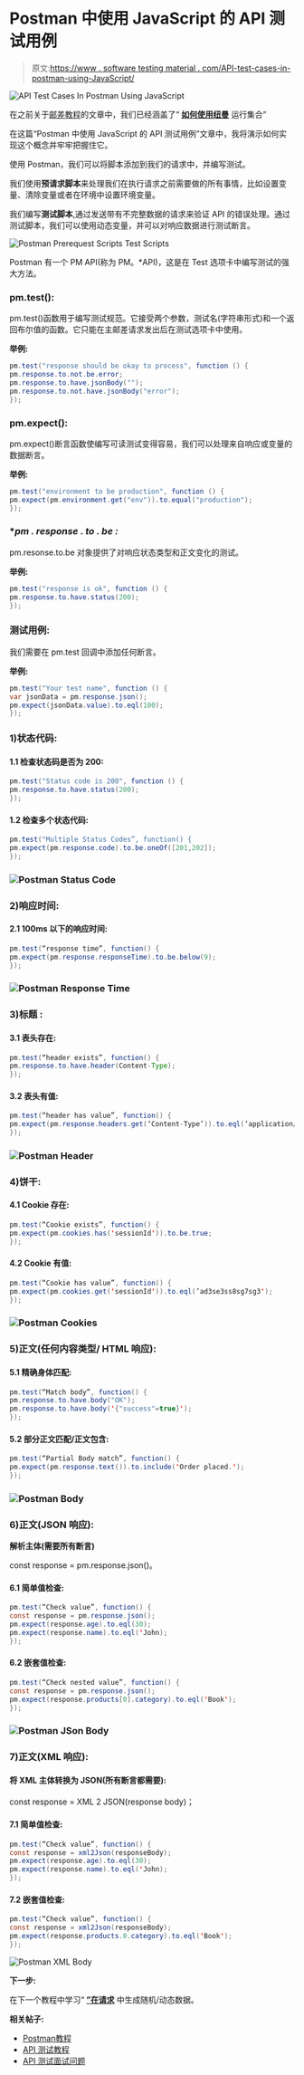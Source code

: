 # Postman 中使用 JavaScript 的 API 测试用例

> 原文:[https://www . software testing material . com/API-test-cases-in-postman-using-JavaScript/](https://www.softwaretestingmaterial.com/api-test-cases-in-postman-using-javascript/)

![API Test Cases In Postman Using JavaScript](img/cbc9c4167feb2f00888e9ada82e4c465.png)

在之前关于[邮差教程](https://www.softwaretestingmaterial.com/postman-tutorial/)的文章中，我们已经涵盖了“ [**如何使用纽曼**](https://www.softwaretestingmaterial.com/postman-tutorial/#How_To_Run_Collections_using_Newman) 运行集合”

在这篇“Postman 中使用 JavaScript 的 API 测试用例”文章中，我将演示如何实现这个概念并牢牢把握住它。

使用 Postman，我们可以将脚本添加到我们的请求中，并编写测试。

我们使用**预请求脚本**来处理我们在执行请求之前需要做的所有事情，比如设置变量、清除变量或者在环境中设置环境变量。

我们编写**测试脚本**,通过发送带有不完整数据的请求来验证 API 的错误处理。通过测试脚本，我们可以使用动态变量，并可以对响应数据进行测试断言。

![Postman Prerequest Scripts Test Scripts](img/dc88ac378f9775eebff6f522e020af6d.png)

Postman 有一个 PM API(称为 PM。*API)，这是在 Test 选项卡中编写测试的强大方法。

### **pm.test():**

pm.test()函数用于编写测试规范。它接受两个参数，测试名(字符串形式)和一个返回布尔值的函数。它只能在主邮差请求发出后在测试选项卡中使用。

**举例:**

```java
pm.test("response should be okay to process", function () {
pm.response.to.not.be.error;
pm.response.to.have.jsonBody("");
pm.response.to.not.have.jsonBody("error");
});
```

### **pm.expect():**

pm.expect()断言函数使编写可读测试变得容易，我们可以处理来自响应或变量的数据断言。

**举例:**

```java
pm.test("environment to be production", function () {
pm.expect(pm.environment.get("env")).to.equal("production");
});
```

### **pm . response . to . be *:**

pm.resonse.to.be 对象提供了对响应状态类型和正文变化的测试。

**举例:**

```java
pm.test("response is ok", function () {
pm.response.to.have.status(200);
});
```

### **测试用例:**

我们需要在 pm.test 回调中添加任何断言。

**举例:**

```java
pm.test("Your test name", function () {
var jsonData = pm.response.json();
pm.expect(jsonData.value).to.eql(100);
});
```

### **1)状态代码:**

#### **1.1 检查状态码是否为 200:**

```java
pm.test("Status code is 200", function () {
pm.response.to.have.status(200);
});
```

#### **1.2 检查多个状态代码:**

```java
pm.test("Multiple Status Codes”, function() {
pm.expect(pm.response.code).to.be.oneOf([201,202]);
});
```

### ![Postman Status Code](img/162d68e02be23f5faa6e6ec2501054bd.png)

### **2)响应时间:**

#### **2.1 100ms 以下的响应时间:**

```java
pm.test(“response time”, function() {
pm.expect(pm.response.responseTime).to.be.below(9);
});
```

### ![Postman Response Time](img/04b79dc54ebd17de86450a1c46cb95fe.png)

### **3)标题** **:**

#### **3.1 表头存在:**

```java
pm.test(“header exists”, function() {
pm.response.to.have.header(Content-Type);
});
```

#### **3.2 表头有值:**

```java
pm.test(“header has value”, function() {
pm.expect(pm.response.headers.get(‘Content-Type’)).to.eql(‘application/json’);
});
```

### ![Postman Header](img/4b3c0eb008500898ce46e5a08beefc94.png)

### 4)饼干:

#### **4.1 Cookie 存在:**

```java
pm.test(“Cookie exists”, function() {
pm.expect(pm.cookies.has('sessionId')).to.be.true;
});
```

#### **4.2 Cookie 有值:**

```java
pm.test(“Cookie has value”, function() {
pm.expect(pm.cookies.get('sessionId')).to.eql(’ad3se3ss8sg7sg3');
});
```

### ![Postman Cookies](img/c4b947e350faaec22c379c8c6d84ba46.png)

### **5)正文(任何内容类型/ HTML 响应):**

#### **5.1 精确身体匹配:**

```java
pm.test(“Match body”, function() {
pm.response.to.have.body("OK");
pm.response.to.have.body('{"success"=true}');
});
```

#### **5.2 部分正文匹配/正文包含:**

```java
pm.test(“Partial Body match”, function() {
pm.expect(pm.response.text()).to.include('Order placed.');
});
```

### ![Postman Body](img/f5ffad7887bfb601f244da107c18e6b0.png)

### **6)正文(JSON 响应):**

**解析主体(需要所有断言)**

const response = pm.response.json()。

#### **6.1 简单值检查:**

```java
pm.test(“Check value”, function() {
const response = pm.response.json();
pm.expect(response.age).to.eql(30);
pm.expect(response.name).to.eql('John);
});
```

#### **6.2 嵌套值检查:**

```java
pm.test(“Check nested value”, function() {
const response = pm.response.json();
pm.expect(response.products[0].category).to.eql('Book');
});
```

### ![Postman JSon Body](img/59871c4a33f39f2971a71a9397ebbc38.png)

### **7)正文(XML 响应):**

#### **将 XML 主体转换为 JSON(所有断言都需要):**

const response = XML 2 JSON(response body)；

#### **7.1 简单值检查:**

```java
pm.test(“Check value”, function() {
const response = xml2Json(responseBody);
pm.expect(response.age).to.eql(30);
pm.expect(response.name).to.eql('John);
});
```

#### **7.2 嵌套值检查:**

```java
pm.test(“Check value”, function() {
const response = xml2Json(responseBody);
pm.expect(response.products.0.category).to.eql('Book');
});
```

![Postman XML Body](img/e8cac838c0b81d6d42c17c6dacfead30.png)

**下一步:**

在下一个教程中学习“ [**”在请求**](https://www.softwaretestingmaterial.com/generate-random-dynamic-data-in-postman-requests/) 中生成随机/动态数据。

**相关帖子:**

*   [Postman教程](https://www.softwaretestingmaterial.com/postman-tutorial/)
*   [API 测试教程](https://www.softwaretestingmaterial.com/api-testing/)
*   [API 测试面试问题](https://www.softwaretestingmaterial.com/api-testing-interview-questions/)